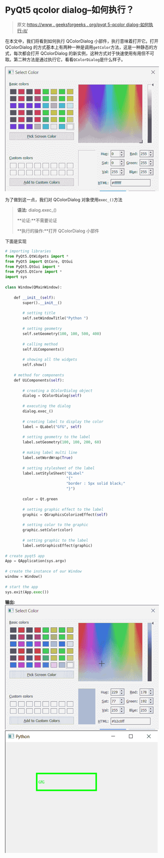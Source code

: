 # PyQt5 qcolor dialog–如何执行？

> 原文:[https://www . geeksforgeeks . org/pyqt 5-qcolor dialog-如何执行-it/](https://www.geeksforgeeks.org/pyqt5-qcolordialog-how-to-execute-it/)

在本文中，我们将看到如何执行 QColorDialog 小部件，执行意味着打开它。打开 QColorDialog 的方式基本上有两种一种是调用`getColor`方法，这是一种静态的方式，每次都会打开 QColorDialog 的新实例，这种方式对于快速使用有用但不可取。第二种方法是通过执行它，看看`QColorDialog`是什么样子。

![](img/02b739d28bb4fc9b567faffcbfbf4668.png)

为了做到这一点，我们对 QColorDialog 对象使用`exec_()`方法

> **语法:** dialog.exec_()
> 
> **论证:**不需要论证
> 
> **执行的操作:**打开 QColorDialog 小部件

下面是实现

```py
# importing libraries
from PyQt5.QtWidgets import * 
from PyQt5 import QtCore, QtGui
from PyQt5.QtGui import * 
from PyQt5.QtCore import * 
import sys

class Window(QMainWindow):

    def __init__(self):
        super().__init__()

        # setting title
        self.setWindowTitle("Python ")

        # setting geometry
        self.setGeometry(100, 100, 500, 400)

        # calling method
        self.UiComponents()

        # showing all the widgets
        self.show()

    # method for components
    def UiComponents(self):

        # creating a QColorDialog object
        dialog = QColorDialog(self)

        # executing the dialog
        dialog.exec_()

        # creating label to display the color
        label = QLabel("GfG", self)

        # setting geometry to the label
        label.setGeometry(100, 100, 200, 60)

        # making label multi line
        label.setWordWrap(True)

        # setting stylesheet of the label
        label.setStyleSheet("QLabel"
                            "{"
                            "border : 5px solid black;"
                            "}")

        color = Qt.green

        # setting graphic effect to the label
        graphic = QGraphicsColorizeEffect(self)

        # setting color to the graphic
        graphic.setColor(color)

        # setting graphic to the label
        label.setGraphicsEffect(graphic)

# create pyqt5 app
App = QApplication(sys.argv)

# create the instance of our Window
window = Window()

# start the app
sys.exit(App.exec())
```

**输出:**
![](img/ef53d8f7cc8c0463cf8091ee8452e177.png)
![](img/2d20aa4d41a15389e1b1d154f04136be.png)